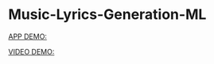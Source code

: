 # Music-Lyrics-Generation-ML


[APP DEMO:](https://mlg-site-f5majv2dtb6phy2wcuklzc.streamlit.app/)


[VIDEO DEMO:](https://drive.google.com/file/d/1sAOpR7ynFhyR8r7W5uPkPSJ8J_7xvmZy/view?usp=sharing)

